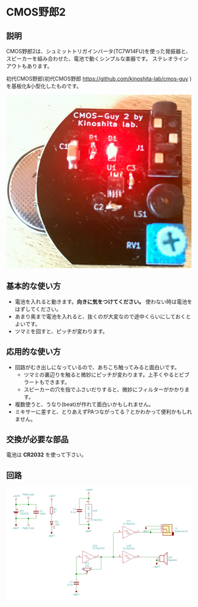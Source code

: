 # CMOS野郎2
## 説明
CMOS野郎2は、シュミットトリガインバータ(TC7W14FU)を使った発振器と、スピーカーを組み合わせた、電池で動くシンプルな楽器です。
ステレオラインアウトもあります。

初代CMOS野郎(初代CMOS野郎
https://github.com/kinoshita-lab/cmos-guy )を基板化&小型化したものです。

![CMOS野郎2](./image.JPG)


## 基本的な使い方
- 電池を入れると動きます。**向きに気をつけてください。** 使わない時は電池をはずしてください。
- あまり奥まで電池を入れると、抜くのが大変なので途中くらいにしておくとよいです。
- ツマミを回すと、ピッチが変わります。

## 応用的な使い方
- 回路がむき出しになっているので、あちこち触ってみると面白いです。
    - ツマミの裏辺りを触ると微妙にピッチが変わります。上手くやるとビブラートもできます。
    - スピーカーの穴を指でふさいだりすると、微妙にフィルターがかかります。
- 複数使うと、うなり(beat)が作れて面白いかもしれません。
- ミキサーに差すと、とりあえずPAつながってる？とかわかって便利かもしれません。

## 交換が必要な部品
電池は **CR2032** を使って下さい。

## 回路
![CMOS野郎2の回路図](./schematic.png)
